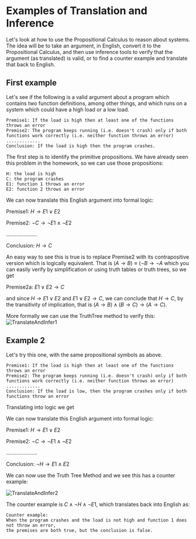 # Examples of Translation and Inference
Let's look at how to use the Propositional Calculus to reason about systems.
The idea will be to take an argument, in English, convert it to the Propositional Calculus,
and then use inference tools to verify that the argument (as translated) is valid,
or to find a counter example and translate that back to English.

## First example
Let's see if the following is a valid argument about a program which contains two function definitions,
among other things, and which runs on a system which could have a high load or a low load.

```
Premise1: If the load is high then at least one of the functions throws an error
Premise2: The program keeps running (i.e. doesn't crash) only if both functions work correctly (i.e. neither function throws an error)
.............
Conclusion: If the load is high then the program crashes.
```
The first step is to identify the primitive propositions. We have already seen this problem in the homework,
so we can use those propositions:
```
H: the load is high
C: the program crashes
E1: function 1 throws an error
E2: function 2 throws an error
```
We can now translate this English argument into formal logic:

Premise1: $H \rightarrow E1\vee E2$

Premise2: $\neg C \rightarrow \neg E1 \wedge \neg E2$

.....................

Conclusion:  $H \rightarrow C$

An easy way to see this is true is to replace Premise2 with its contrapositive version which is logically equivalent.
That is $(A \rightarrow B) \equiv (\neg B \rightarrow \neg A$ which you can easily verify by simplification or using truth tables or truth trees, so we get

Premise2a: $E1 \vee E2 \rightarrow C$

and since $H \rightarrow E1\vee E2$ and $E1\vee E2 \rightarrow C$, we can conclude that $H \rightarrow C$, by
the transitivity of implication, that is $(A\rightarrow B) \wedge (B\rightarrow C) \rightarrow (A \rightarrow C)$.

More formally we can use the TruthTree method to verify this:
![TranslateAndInfer1](https://github.com/tjhickey724/discrete_math/blob/main/notes/propositional_calculus/translateAndInfer!.jpg)


## Example 2
Let's try this one, with the same propositional symbols as above.

```
Premise1: If the load is high then at least one of the functions throws an error
Premise2: The program keeps running (i.e. doesn't crash) only if both functions work correctly (i.e. neither function throws an error)
.............
Conclusion: If the load is low, then the program crashes only if both functions throw an error
```

Translating into logic we get

We can now translate this English argument into formal logic:

Premise1: $H \rightarrow E1\vee E2$

Premise2: $\neg C \rightarrow \neg E1 \wedge \neg E2$

.....................

Conclusion:  $\neg H \rightarrow E1 \wedge E2$

We can now use the Truth Tree Method and we see this has a counter example:

![TranslateAndInfer2](https://github.com/tjhickey724/discrete_math/blob/main/notes/propositional_calculus/translateAndInfer2.jpg)

The counter example is $C \wedge \neg H \wedge \neg E1$, which translates back into English as:

```
Counter example:
When the program crashes and the load is not high and function 1 does not throw an error,
the premises are both true, but the conclusion is false.
```

